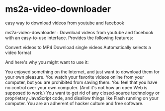 # ms2a-video-downloader
easy way to download videos from youtube and facebook

ms2a-video-downloader : Download videos from youtube and facebook with an easy-to-use interface. Provides the following features:

Convert videos to MP4
Download single videos
Automatically selects a video format

And here's why you might want to use it: 

You enjoyed something on the Internet, and just want to download them for your own pleasure.
You watch your favorite videos online from your computer, but you are prohibited from saving them. You feel that you have no control over your own computer. (And it's not how an open Web is supposed to work.)
You want to get rid of any closed-source technology or proprietary JavaScript code, and disallow things like Flash running on your computer.
You are an adherent of hacker culture and free software.
